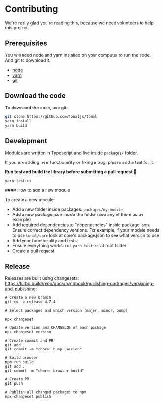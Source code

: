 # Contributing

We're really glad you're reading this, because we need volunteers to help this project.

## Prerequisites

You will need node and yarn installed on your computer to run the code. And git to download it:

- [node](https://nodejs.org/en/download/)
- [yarn](https://yarnpkg.com/)
- [git](https://git-scm.com/book/en/v2/Getting-Started-Installing-Git)

## Download the code

To download the code, use git:

```bash
git clone https://github.com/tonaljs/tonal
yarn install
yarn build
```

## Development

Modules are written in Typescript and live inside `packages/` folder.

If you are adding new functionality or fixing a bug, please add a test for it.

**Run test and build the library before submitting a pull request :pray:**

```bash
yarn test:ci
```

#### How to add a new module

To create a new module:

- Add a new folder inside packages: `packages/my-module`
- Add a new package.json inside the folder (see any of them as an example)
- Add required dependencies to "dependencies" inside package.json. Ensure correct dependency versions. For example, if your module needs to use `tonal/core` look at core's package.json to see what version to use
- Add your functionality and tests
- Ensure everything works: run `yarn test:ci` at root folder
- Create a pull request

## Release

Releases are built using changesets: https://turbo.build/repo/docs/handbook/publishing-packages/versioning-and-publishing:

```
# Create a new branch
git co -b release-4.7.4

# Select packages and which version (major, minor, bump)

npx changeset

# Update version and CHANGELOG of each package
npx changeset version

# Create commit and PR
git add .
git commit -m "chore: bump version"

# Build browser
npm run build
git add .
git commit -m "chore: browser build"

# Create PR
git push

# Publish all changed packages to npm
npx changeset publish
```
